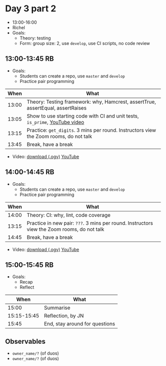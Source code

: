 # Day 3 part 2

 * 13:00-16:00
 * Richel
 * Goals: 
   * Theory: testing
   * Form: group size: 2, use `develop`, use CI scripts, no code review

## 13:00-13:45 RB

 * Goals: 
   * Students can create a repo, use `master` and `develop`
   * Practice pair programming

When |What
-----|-------------------------
13:00|Theory: Testing framework: why, Hamcrest, assertTrue, assertEqual, assertRaises
13:05|Show to use starting code with CI and unit tests, `is_prime`, [YouTube video](https://youtu.be/qVtHieuwM1M)
13:15|Practice: `get_digits`. 3 mins per round. Instructors view the Zoom rooms, do not talk
13:45|Break, have a break

 * Video: [download (.ogv)](https://richelbilderbeek.nl/tdd_python_is_prime.ogv) [YouTube](https://youtu.be/qVtHieuwM1M)

## 14:00-14:45 RB

 * Goals: 
   * Students can create a repo, use `master` and `develop`
   * Practice pair programming

When |What
-----|-------------------------
14:00|Theory: CI: why, lint, code coverage 
13:15|Practice in new pair: `???`. 3 mins per round. Instructors view the Zoom rooms, do not talk
14:45|Break, have a break

 * Video: [download (.ogv)](https://richelbilderbeek.nl/tdd_python_get_digits.ogv) [YouTube](https://youtu.be/vmRuSWhdA7c)

## 15:00-15:45 RB

 * Goals: 
   * Recap
   * Reflect

When       |What
-----------|-------------------------
15:00      |Summarise
15:15-15:45|Reflection, by JN
15:45      |End, stay around for questions

## Observables

 * `owner_name/?` (of duos)
 * `owner_name/?` (of duos)

